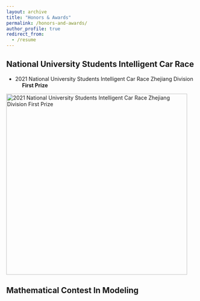 ```yaml
---
layout: archive
title: "Honors & Awards"
permalink: /honors-and-awards/
author_profile: true
redirect_from:
  - /resume
---
```


National University Students Intelligent Car Race
------

- 2021 National University Students Intelligent Car Race Zhejiang Division &ensp;&ensp; **First Prize**

<img src='/images/honors-and-awards/21智能车省一.jpg' width='480' alt='2021 National University Students Intelligent Car Race Zhejiang Division First Prize'>




Mathematical Contest In Modeling
------
